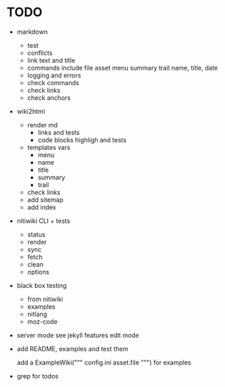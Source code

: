 # TODO

* markdown
	* test
	* conflicts
	* link text and title
	* commands
		include file
		asset
		menu
		summary
		trail
		name, title, date
	* logging and errors
	* check commands
	* check links
	* check anchors

* wiki2html
	* render md
		- links and tests
		- code blocks highligh and tests
	* templates vars
		- menu
		- name
		- title
		- summary
		- trail
	* check links
	* add sitemap
	* add index

* nitiwiki CLI + tests
	* status
	* render
	* sync
	* fetch
	* clean
	* options

* black box testing
	* from nitiwiki
	* examples
	* nitlang
	* moz-code

* server mode
	see jekyll features
	edit mode

* add README, examples and test them

	add a ExampleWiki("""
		config.ini
		asset.file
	""") for examples

* grep for todos
